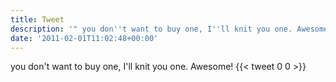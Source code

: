 ```yaml
---
title: Tweet
description: '" you don''t want to buy one, I''ll knit you one. Awesome!"'
date: '2011-02-01T11:02:48+00:00'
---
```

 you don't want to buy one, I'll knit you one. Awesome!
      {{< tweet 0 0 >}}
    
